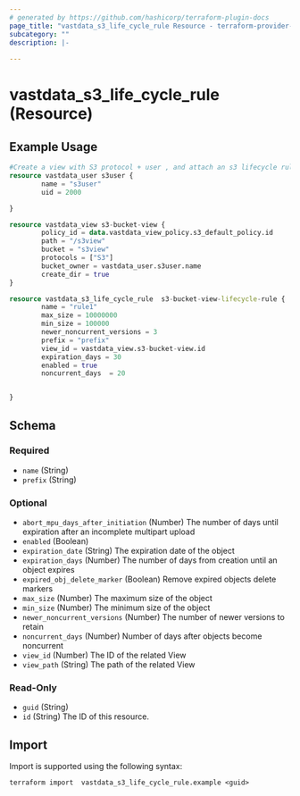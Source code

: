 ```yaml
---
# generated by https://github.com/hashicorp/terraform-plugin-docs
page_title: "vastdata_s3_life_cycle_rule Resource - terraform-provider-vastdata"
subcategory: ""
description: |-
  
---
```


# vastdata_s3_life_cycle_rule (Resource)



## Example Usage

```terraform
#Create a view with S3 protocol + user , and attach an s3 lifecycle rul
resource vastdata_user s3user {
        name = "s3user"
        uid = 2000

}

resource vastdata_view s3-bucket-view {
        policy_id = data.vastdata_view_policy.s3_default_policy.id
        path = "/s3view"
        bucket = "s3view"
        protocols = ["S3"]
        bucket_owner = vastdata_user.s3user.name
        create_dir = true
}

resource vastdata_s3_life_cycle_rule  s3-bucket-view-lifecycle-rule {
        name = "rule1"
        max_size = 10000000
        min_size = 100000
        newer_noncurrent_versions = 3
        prefix = "prefix"
        view_id = vastdata_view.s3-bucket-view.id
        expiration_days = 30
        enabled = true
        noncurrent_days  = 20


}
```

<!-- schema generated by tfplugindocs -->
## Schema

### Required

- `name` (String)
- `prefix` (String)

### Optional

- `abort_mpu_days_after_initiation` (Number) The number of days until expiration after an incomplete multipart upload
- `enabled` (Boolean)
- `expiration_date` (String) The expiration date of the object
- `expiration_days` (Number) The number of days from creation until an object expires
- `expired_obj_delete_marker` (Boolean) Remove expired objects delete markers
- `max_size` (Number) The maximum size of the object
- `min_size` (Number) The minimum size of the object
- `newer_noncurrent_versions` (Number) The number of newer versions to retain
- `noncurrent_days` (Number) Number of days after objects become noncurrent
- `view_id` (Number) The ID of the related View
- `view_path` (String) The path of the related View

### Read-Only

- `guid` (String)
- `id` (String) The ID of this resource.

## Import

Import is supported using the following syntax:

```shell
terraform import  vastdata_s3_life_cycle_rule.example <guid>
```
